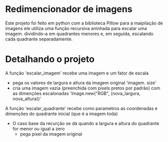# Redimencionador de imagens
Este projeto foi feito em python com a biblioteca Pillow para a maipilação de imagens
ele utiliza uma função recursiva aninhada para escalar uma imagem. dividindo-a em quadrantes menores e, em seguida, escalando cada quadrante separadamente.

# Detalhando o projeto

A função 'escalar_imagem' recebe uma imagem e um fator de escala 
  - pega os valores de largura e altura da imagem original 'imagem. size'
  - cria uma imagem vazia (preenchida com pixels pretos por padrão) com as dimenções escalonadas 'Image.new("RGB", (nova_largura, nova_altura))'
  
A função 'escalar_quadrante' recebe como parametros as coordenadas e dimenções do quadrante inicial (que é a imagem toda)
  - O caso base da recurção se dá quando a largura e altura do quadrante for menor ou igual a zero
      - pega pixel da imagem original


